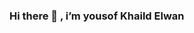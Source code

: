 ### Hi there 👋 , i’m yousof Khaild Elwan
       

<!--
**Yousofkh/Yousofkh** is a ✨ _special_ ✨ repository because its `README.md` (this file) appears on your GitHub profile.

Here are some ideas to get you started:
                               interested in Web Development

- 🔭 I’m currently Student at Faculty of Computer science & information system 
- 🌱 I’m currently learning Web Development
- 🤔 I’m looking for an intern or a new job opportunity , this is MY RESUME .
- 💬 how to reach me : Yousefkh703@gmail.com
- ⚡ Always learning new Things 
-->
